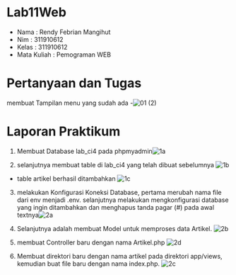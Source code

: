 # Lab11Web
- Nama : Rendy Febrian Mangihut
- Nim : 311910612
- Kelas : 311910612
- Mata Kuliah : Pemograman WEB

# Pertanyaan dan Tugas
membuat Tampilan menu yang sudah ada 
-![01 (2)](https://user-images.githubusercontent.com/59887134/122944982-71a91080-d3a2-11eb-8261-09354f99cbb7.png)

# Laporan Praktikum
1. Membuat Database lab_ci4 pada phpmyadmin![1a](https://user-images.githubusercontent.com/59887134/122945484-cfd5f380-d3a2-11eb-89ff-187c5aa19376.png)

2. selanjutnya membuat table di lab_ci4 yang telah dibuat sebelumnya ![1b](https://user-images.githubusercontent.com/59887134/122945776-014ebf00-d3a3-11eb-887c-4c4d9c448276.png)

- table artikel berhasil ditambahkan ![1c](https://user-images.githubusercontent.com/59887134/122945842-10357180-d3a3-11eb-9b72-79bff8b53bf0.png)

3. melakukan Konfigurasi Koneksi Database, pertama merubah nama file dari env menjadi .env. selanjutnya melakukan mengkonfigurasi database yang ingin ditambahkan dan menghapus tanda pagar (#) pada awal textnya![2a](https://user-images.githubusercontent.com/59887134/122946463-92259a80-d3a3-11eb-80cf-ef85e94b7023.png)

4. Selanjutnya adalah membuat Model untuk memproses data Artikel. ![2b](https://user-images.githubusercontent.com/59887134/122946615-b5e8e080-d3a3-11eb-8fbd-4b468dd5dcec.png)

5. membuat Controller baru dengan nama Artikel.php ![2d](https://user-images.githubusercontent.com/59887134/122947838-a7e78f80-d3a4-11eb-90ec-a79f7672a565.png)

6. Membuat direktori baru dengan nama artikel pada direktori app/views, kemudian buat file baru dengan nama index.php. ![2c](https://user-images.githubusercontent.com/59887134/122948069-d49ba700-d3a4-11eb-8a6c-ea30b6824e53.png)



